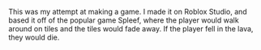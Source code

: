 This was my attempt at making a game. I made it on Roblox Studio, and based it off of the popular game Spleef, where the player would walk around on tiles and the tiles would fade away. If the player fell in the lava, they would die.

